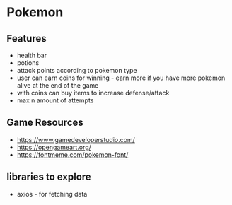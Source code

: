 # Pokemon 


## Features 
* health bar 
* potions 
* attack points according to pokemon type 
* user can earn coins for winning - earn more if you have more pokemon alive at the end of the game 
* with coins can buy items to increase defense/attack 
* max n amount of attempts


## Game Resources 

* https://www.gamedeveloperstudio.com/
* https://opengameart.org/
* https://fontmeme.com/pokemon-font/


## libraries to explore
* axios - for fetching data 